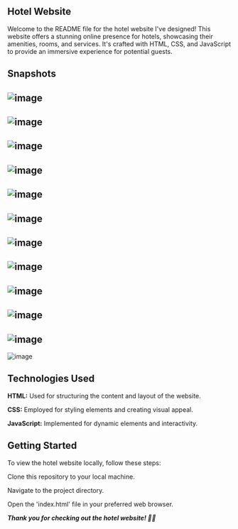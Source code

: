 ## Hotel Website

Welcome to the README file for the hotel website I've designed! This website offers a stunning online presence for hotels, showcasing their amenities, rooms, and services. It's crafted with HTML, CSS, and JavaScript to provide an immersive experience for potential guests.

## Snapshots

![image](https://github.com/Manshay/Hotel-Website/assets/81351053/b7c11bdd-cc9c-4187-97de-f3b1241d7dae)
---
![image](https://github.com/Manshay/Hotel-Website/assets/81351053/f19bb3c2-23d5-451c-9f3f-c432efb3bb73)
---
![image](https://github.com/Manshay/Hotel-Website/assets/81351053/4117af2b-f25a-490a-9e4b-77f58aab61a5)
---
![image](https://github.com/Manshay/Hotel-Website/assets/81351053/e3de8d7b-6b7c-404c-b471-bcf7728965cb)
---
![image](https://github.com/Manshay/Hotel-Website/assets/81351053/b827714b-562b-482d-ab76-39eebdb6277d)
---
![image](https://github.com/Manshay/Hotel-Website/assets/81351053/a5165b7a-1a96-4439-8a64-e451ae72e442)
---
![image](https://github.com/Manshay/Hotel-Website/assets/81351053/08ce864e-3b32-464a-a64e-2526983a5b30)
---
![image](https://github.com/Manshay/Hotel-Website/assets/81351053/d17d9dd7-99ea-4e6f-84cf-3001cd5afdfc)
---
![image](https://github.com/Manshay/Hotel-Website/assets/81351053/a155e221-73df-4ddf-991b-a68df493b418)
---
![image](https://github.com/Manshay/Hotel-Website/assets/81351053/87a6b028-05c1-4487-8e78-f026bf8b5920)
---
![image](https://github.com/Manshay/Hotel-Website/assets/81351053/4d600d3e-6269-4286-8d13-051c661f1a37)
---
![image](https://github.com/Manshay/Hotel-Website/assets/81351053/edfa8182-6876-4854-a67a-9a0c74d00d3a)

## Technologies Used

**HTML:** Used for structuring the content and layout of the website.

**CSS:** Employed for styling elements and creating visual appeal.

**JavaScript:** Implemented for dynamic elements and interactivity.

## Getting Started

To view the hotel website locally, follow these steps:

Clone this repository to your local machine.

Navigate to the project directory.

Open the 'index.html' file in your preferred web browser.

***Thank you for checking out the hotel website! 🏨✨***















